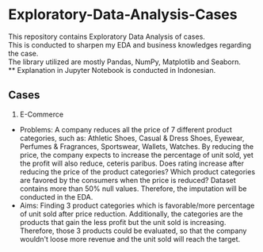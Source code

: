 # Exploratory-Data-Analysis-Cases

This repository contains Exploratory Data Analysis of cases.<br/>
This is conducted to sharpen my EDA and business knowledges regarding the case.<br/>
The library utilized are mostly Pandas, NumPy, Matplotlib and Seaborn.<br/>
** Explanation in Jupyter Notebook is conducted in Indonesian.<br/>

## Cases
1. E-Commerce
  - Problems:
    A company reduces all the price of 7 different product categories, such as: Athletic Shoes, Casual & Dress Shoes, Eyewear, Perfumes & Fragrances, Sportswear, Wallets, Watches. By reducing the price, the company expects to increase the percentage of unit sold, yet the profit will also reduce, ceteris paribus. Does rating increase after reducing the price of the product categories? Which product categories are favored by the consumers when the price is reduced? Dataset contains more than 50% null values. Therefore, the imputation will be conducted in the EDA.
  - Aims:
    Finding 3 product categories which is favorable/more percentage of unit sold after price reduction. Additionally, the categories are the products that gain the less profit but the unit sold is increasing. Therefore, those 3 products could be evaluated, so that the company wouldn't loose more revenue and the unit sold will reach the target.
